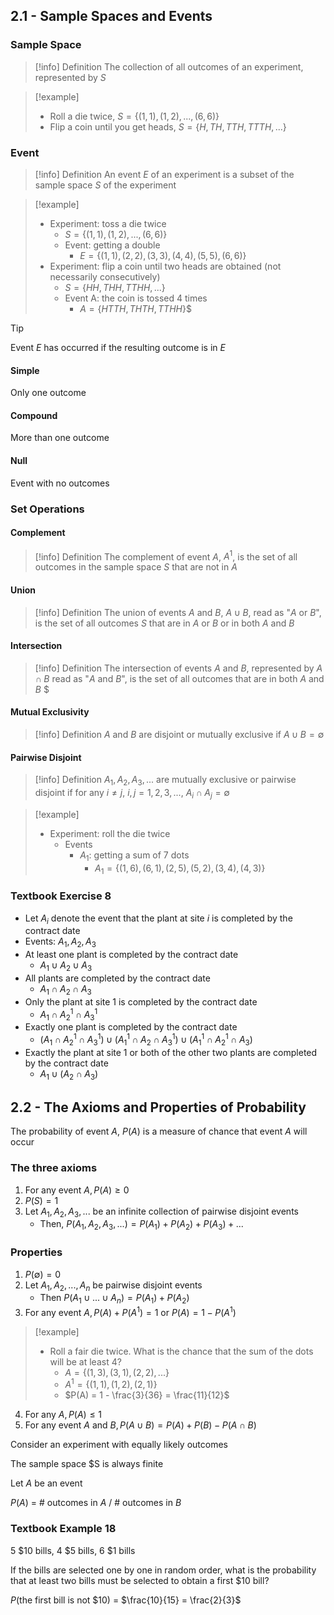 ## 2.1 - Sample Spaces and Events

### Sample Space 

>[!info] Definition
>The collection of all outcomes of an experiment, represented by $S$

>[!example]
>* Roll a die twice, $S = \{(1,1),(1,2),...,(6,6)\}$
>* Flip a coin until you get heads, $S = \{H,TH,TTH,TTTH,...\}$

### Event

>[!info] Definition
>An event $E$ of an experiment is a subset of the sample space $S$ of the experiment

>[!example]
>* Experiment: toss a die twice
>	* $S=\{(1,1),(1,2),...,(6,6)\}$
>	* Event: getting a double
>		* $E=\{(1,1),(2,2),(3,3),(4,4),(5,5),(6,6)\}$
>* Experiment: flip a coin until two heads are obtained (not necessarily consecutively)
>	* $S=\{HH,THH,TTHH,...\}$
>	* Event A: the coin is tossed 4 times
>		* $A=\{HTTH,THTH,TTHH\}$$

>[!tip]
>Event $E$ has occurred if the resulting outcome  is in $E$
#### Simple

Only one outcome
#### Compound

More than one outcome
#### Null

Event with no outcomes
### Set Operations

#### Complement

>[!info] Definition
>The complement of event $A$, $A^1$, is the set of all outcomes in the sample space $S$ that are not in $A$
#### Union

>[!info] Definition
>The union of events $A$ and $B$, $A \cup B$, read as "$A$ or $B$", is the set of all outcomes $S$ that are in $A$ or $B$  or in both $A$ and $B$
#### Intersection

>[!info] Definition
>The intersection of events $A$ and $B$, represented by $A \cap B$ read as "$A$ and $B$", is the set of all outcomes that are in both $A$ and $B$
$
#### Mutual Exclusivity

>[!info] Definition
>$A$ and $B$ are disjoint or mutually exclusive if $A \cup B = \emptyset$
#### Pairwise Disjoint

>[!info] Definition
>$A_1,A_2,A_3,...$ are mutually exclusive or pairwise disjoint if for any $i \neq j$, $i,j=1,2,3,...$, $A_{i} \cap A_{j} = \emptyset$

>[!example]
>* Experiment: roll the die twice
>	* Events
>		* $A_1$: getting a sum of 7 dots
>			* $A_1=\{(1,6),(6,1),(2,5),(5,2),(3,4),(4,3)\}$

### Textbook Exercise 8

* Let $A_i$ denote the event that the plant at site $i$ is completed by the contract date
* Events: $A_1,A_2,A_3$
* At least one plant is completed by the contract date
	* $A_{1}\cup A_{2}\cup A_3$
* All plants are completed by the contract date
	* $A_{1} \cap A_{2}\cap A_3$
* Only the plant at site 1 is completed by the contract date
	* $A_{1}\cap A_2^1\cap A_3^1$
* Exactly one plant is completed by the contract date
	* $(A_1 \cap A_2^1 \cap A_3^1) \cup (A_1^1 \cap A_2 \cap A_3^1) \cup (A_1^1 \cap A_2^1 \cap A_3)$
*  Exactly the plant at site 1 or both of the other two plants are completed by the contract date 
	* $A_1 \cup (A_2 \cap A_3)$

## 2.2 - The Axioms and Properties of Probability

The probability of event $A$, $P(A)$ is a measure of chance that event $A$ will occur
### The three axioms

1. For any event $A, P(A) \geq 0$
2. $P(S)=1$
3. Let $A_1,A_2,A_3,...$ be an infinite collection of pairwise disjoint events
	* Then, $P(A_1,A_2,A_3,...) = P(A_1) + P(A_2) + P(A_3) + ...$
### Properties

1. $P(\emptyset) = 0$
2. Let $A_1,A_2,...,A_n$ be pairwise disjoint events
	* Then $P(A_1 \cup ... \cup A_n) = P(A_1) + P(A_2)$
3. For any event $A, P(A) + P(A^1) = 1$ or $P(A)=1-P(A^1)$

>[!example]
>* Roll a fair die twice. What is the chance that the sum of the dots will be at least 4?
>	* $A=\{(1,3),(3,1),(2,2),...\}$
>	* $A^1=\{(1,1),(1,2),(2,1)\}$
>	* $P(A) = 1 - \frac{3}{36} = \frac{11}{12}$

4. For any $A,P(A)\leq1$
5. For any event $A$ and $B,P(A \cup B) = P(A) + P(B) - P(A \cap B)$

Consider an experiment with equally likely outcomes

The sample space $S is always finite

Let $A$ be an event

$P(A)$ = # outcomes in $A$ / # outcomes in $B$
### Textbook Example 18

5 $10 bills, 4 $5 bills, 6 $1 bills

If the bills are selected one by one in random order, what is the probability that at least two bills must be selected to obtain a first $10 bill?

$P($the first bill is not $10) = $\frac{10}{15} = \frac{2}{3}$


